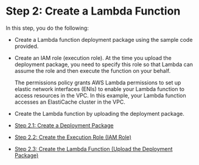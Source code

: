 # Step 2: Create a Lambda Function<a name="vpc-ec-create-lambda-function"></a>

In this step, you do the following:

+ Create a Lambda function deployment package using the sample code provided\. 

+ Create an IAM role \(execution role\)\. At the time you upload the deployment package, you need to specify this role so that Lambda can assume the role and then execute the function on your behalf\. 

  The permissions policy grants AWS Lambda permissions to set up elastic network interfaces \(ENIs\) to enable your Lambda function to access resources in the VPC\. In this example, your Lambda function accesses an ElastiCache cluster in the VPC\.

+ Create the Lambda function by uploading the deployment package\. 


+ [Step 2\.1: Create a Deployment Package](vpc-ec-deployment-pkg.md)
+ [Step 2\.2: Create the Execution Role \(IAM Role\)](vpc-ec-create-iam-role.md)
+ [Step 2\.3: Create the Lambda Function \(Upload the Deployment Package\)](vpc-ec-upload-deployment-pkg.md)